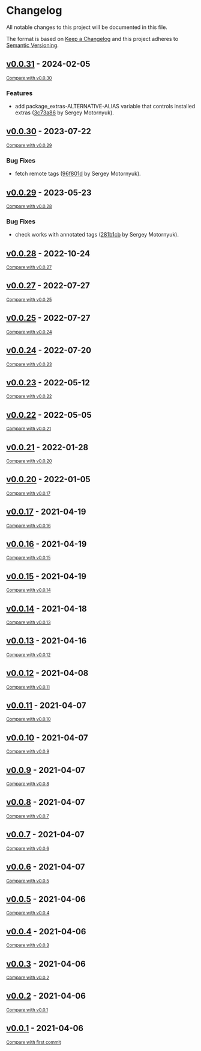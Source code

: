# Changelog

All notable changes to this project will be documented in this file.

The format is based on [Keep a Changelog](http://keepachangelog.com/en/1.0.0/)
and this project adheres to [Semantic Versioning](http://semver.org/spec/v2.0.0.html).

<!-- insertion marker -->
## [v0.0.31](https://github.com/DataShades/ckan-deps-installer/releases/tag/v0.0.31) - 2024-02-05

<small>[Compare with v0.0.30](https://github.com/DataShades/ckan-deps-installer/compare/v0.0.30...v0.0.31)</small>

### Features

- add package_extras-ALTERNATIVE-ALIAS variable that controls installed extras ([3c73a86](https://github.com/DataShades/ckan-deps-installer/commit/3c73a864e8d05e4abaa7da15b11dd3ee92f068af) by Sergey Motornyuk).

## [v0.0.30](https://github.com/DataShades/ckan-deps-installer/releases/tag/v0.0.30) - 2023-07-22

<small>[Compare with v0.0.29](https://github.com/DataShades/ckan-deps-installer/compare/v0.0.29...v0.0.30)</small>

### Bug Fixes

- fetch remote tags ([96f801d](https://github.com/DataShades/ckan-deps-installer/commit/96f801d406a40084383e686b0abd2300ad3aa2f5) by Sergey Motornyuk).

## [v0.0.29](https://github.com/DataShades/ckan-deps-installer/releases/tag/v0.0.29) - 2023-05-23

<small>[Compare with v0.0.28](https://github.com/DataShades/ckan-deps-installer/compare/v0.0.28...v0.0.29)</small>

### Bug Fixes

- check works with annotated tags ([281b1cb](https://github.com/DataShades/ckan-deps-installer/commit/281b1cb7116324b3a9cc638f77ecb30b2ac19a0e) by Sergey Motornyuk).

## [v0.0.28](https://github.com/DataShades/ckan-deps-installer/releases/tag/v0.0.28) - 2022-10-24

<small>[Compare with v0.0.27](https://github.com/DataShades/ckan-deps-installer/compare/v0.0.27...v0.0.28)</small>

## [v0.0.27](https://github.com/DataShades/ckan-deps-installer/releases/tag/v0.0.27) - 2022-07-27

<small>[Compare with v0.0.25](https://github.com/DataShades/ckan-deps-installer/compare/v0.0.25...v0.0.27)</small>

## [v0.0.25](https://github.com/DataShades/ckan-deps-installer/releases/tag/v0.0.25) - 2022-07-27

<small>[Compare with v0.0.24](https://github.com/DataShades/ckan-deps-installer/compare/v0.0.24...v0.0.25)</small>

## [v0.0.24](https://github.com/DataShades/ckan-deps-installer/releases/tag/v0.0.24) - 2022-07-20

<small>[Compare with v0.0.23](https://github.com/DataShades/ckan-deps-installer/compare/v0.0.23...v0.0.24)</small>

## [v0.0.23](https://github.com/DataShades/ckan-deps-installer/releases/tag/v0.0.23) - 2022-05-12

<small>[Compare with v0.0.22](https://github.com/DataShades/ckan-deps-installer/compare/v0.0.22...v0.0.23)</small>

## [v0.0.22](https://github.com/DataShades/ckan-deps-installer/releases/tag/v0.0.22) - 2022-05-05

<small>[Compare with v0.0.21](https://github.com/DataShades/ckan-deps-installer/compare/v0.0.21...v0.0.22)</small>

## [v0.0.21](https://github.com/DataShades/ckan-deps-installer/releases/tag/v0.0.21) - 2022-01-28

<small>[Compare with v0.0.20](https://github.com/DataShades/ckan-deps-installer/compare/v0.0.20...v0.0.21)</small>

## [v0.0.20](https://github.com/DataShades/ckan-deps-installer/releases/tag/v0.0.20) - 2022-01-05

<small>[Compare with v0.0.17](https://github.com/DataShades/ckan-deps-installer/compare/v0.0.17...v0.0.20)</small>

## [v0.0.17](https://github.com/DataShades/ckan-deps-installer/releases/tag/v0.0.17) - 2021-04-19

<small>[Compare with v0.0.16](https://github.com/DataShades/ckan-deps-installer/compare/v0.0.16...v0.0.17)</small>

## [v0.0.16](https://github.com/DataShades/ckan-deps-installer/releases/tag/v0.0.16) - 2021-04-19

<small>[Compare with v0.0.15](https://github.com/DataShades/ckan-deps-installer/compare/v0.0.15...v0.0.16)</small>

## [v0.0.15](https://github.com/DataShades/ckan-deps-installer/releases/tag/v0.0.15) - 2021-04-19

<small>[Compare with v0.0.14](https://github.com/DataShades/ckan-deps-installer/compare/v0.0.14...v0.0.15)</small>

## [v0.0.14](https://github.com/DataShades/ckan-deps-installer/releases/tag/v0.0.14) - 2021-04-18

<small>[Compare with v0.0.13](https://github.com/DataShades/ckan-deps-installer/compare/v0.0.13...v0.0.14)</small>

## [v0.0.13](https://github.com/DataShades/ckan-deps-installer/releases/tag/v0.0.13) - 2021-04-16

<small>[Compare with v0.0.12](https://github.com/DataShades/ckan-deps-installer/compare/v0.0.12...v0.0.13)</small>

## [v0.0.12](https://github.com/DataShades/ckan-deps-installer/releases/tag/v0.0.12) - 2021-04-08

<small>[Compare with v0.0.11](https://github.com/DataShades/ckan-deps-installer/compare/v0.0.11...v0.0.12)</small>

## [v0.0.11](https://github.com/DataShades/ckan-deps-installer/releases/tag/v0.0.11) - 2021-04-07

<small>[Compare with v0.0.10](https://github.com/DataShades/ckan-deps-installer/compare/v0.0.10...v0.0.11)</small>

## [v0.0.10](https://github.com/DataShades/ckan-deps-installer/releases/tag/v0.0.10) - 2021-04-07

<small>[Compare with v0.0.9](https://github.com/DataShades/ckan-deps-installer/compare/v0.0.9...v0.0.10)</small>

## [v0.0.9](https://github.com/DataShades/ckan-deps-installer/releases/tag/v0.0.9) - 2021-04-07

<small>[Compare with v0.0.8](https://github.com/DataShades/ckan-deps-installer/compare/v0.0.8...v0.0.9)</small>

## [v0.0.8](https://github.com/DataShades/ckan-deps-installer/releases/tag/v0.0.8) - 2021-04-07

<small>[Compare with v0.0.7](https://github.com/DataShades/ckan-deps-installer/compare/v0.0.7...v0.0.8)</small>

## [v0.0.7](https://github.com/DataShades/ckan-deps-installer/releases/tag/v0.0.7) - 2021-04-07

<small>[Compare with v0.0.6](https://github.com/DataShades/ckan-deps-installer/compare/v0.0.6...v0.0.7)</small>

## [v0.0.6](https://github.com/DataShades/ckan-deps-installer/releases/tag/v0.0.6) - 2021-04-07

<small>[Compare with v0.0.5](https://github.com/DataShades/ckan-deps-installer/compare/v0.0.5...v0.0.6)</small>

## [v0.0.5](https://github.com/DataShades/ckan-deps-installer/releases/tag/v0.0.5) - 2021-04-06

<small>[Compare with v0.0.4](https://github.com/DataShades/ckan-deps-installer/compare/v0.0.4...v0.0.5)</small>

## [v0.0.4](https://github.com/DataShades/ckan-deps-installer/releases/tag/v0.0.4) - 2021-04-06

<small>[Compare with v0.0.3](https://github.com/DataShades/ckan-deps-installer/compare/v0.0.3...v0.0.4)</small>

## [v0.0.3](https://github.com/DataShades/ckan-deps-installer/releases/tag/v0.0.3) - 2021-04-06

<small>[Compare with v0.0.2](https://github.com/DataShades/ckan-deps-installer/compare/v0.0.2...v0.0.3)</small>

## [v0.0.2](https://github.com/DataShades/ckan-deps-installer/releases/tag/v0.0.2) - 2021-04-06

<small>[Compare with v0.0.1](https://github.com/DataShades/ckan-deps-installer/compare/v0.0.1...v0.0.2)</small>

## [v0.0.1](https://github.com/DataShades/ckan-deps-installer/releases/tag/v0.0.1) - 2021-04-06

<small>[Compare with first commit](https://github.com/DataShades/ckan-deps-installer/compare/3cd23deaac0f8e3b4912a857204275c2665762c3...v0.0.1)</small>

